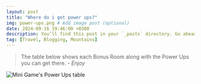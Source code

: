 ```yaml
---
layout: post
title: "Where do i get power ups?"
img: power-ups.png # Add image post (optional)
date: 2024-09-16 19:46:00 +0300
description: You’ll find this post in your `_posts` directory. Go ahead and edit it and re-build the site to see your changes. # Add post description (optional)
tag: [Travel, Blogging, Mountains]
---
```


> The table below shows each Bonus Room along with the Power Ups you can get there. <cite>- Enjoy</cite>

![Mini Game's Power Ups table](mini-games-power-ups.png "Table: Mini Game's power ups")